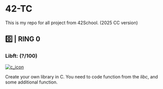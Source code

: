 # 42-TC
This is my repo for all project from 42School. (2025 CC version)

## 0️⃣ | RING 0

### **Libft**: (?/100)
[![c_icon](https://skillicons.dev/icons?i=c)](https://skillicons.dev) 

Create your own library in C. You need to code function from the *libc*, and some additional function.

